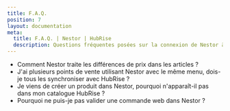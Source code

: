 ```yaml
---
title: F.A.Q.
position: 7
layout: documentation
meta:
  title: F.A.Q. | Nestor | HubRise
  description: Questions fréquentes posées sur la connexion de Nestor à HubRise. Connectez vos applications à HubRise avec facilité et synchronisez vos données.
---
```


- <Link to="/apps/nestor/faqs/prix-differents-articles">Comment Nestor traite les différences de prix dans les articles ?</Link>
- <Link to="/apps/nestor/faqs/synchroniser-points-vente">J'ai plusieurs points de vente utilisant Nestor avec le même menu, dois-je tous les synchroniser avec HubRise ?</Link>
- <Link to="/apps/nestor/faqs/produit-introuvable-hubrise">Je viens de créer un produit dans Nestor, pourquoi n'apparaît-il pas dans mon catalogue HubRise ?</Link>
- <Link to="/apps/nestor/faqs/validation-commande-impossible">Pourquoi ne puis-je pas valider une commande web dans Nestor ?</Link>
